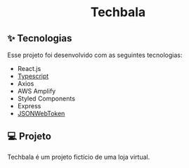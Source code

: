 <h1 align="center">Techbala</h1>

## ✨ Tecnologias

Esse projeto foi desenvolvido com as seguintes tecnologias:

- React.js
- [Typescript](https://www.typescriptlang.org/)
- Axios
- AWS Amplify
- Styled Components
- Express
- [JSONWebToken](https://github.com/auth0/node-jsonwebtoken#readme)

## 💻 Projeto

Techbala é um projeto fictício de uma loja virtual.
